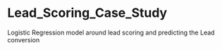 # Lead_Scoring_Case_Study
Logistic Regression model around lead scoring and predicting the Lead conversion
